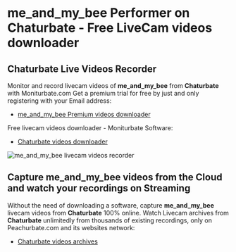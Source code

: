 # me_and_my_bee Performer on Chaturbate - Free LiveCam videos downloader

## Chaturbate Live Videos Recorder

Monitor and record livecam videos of **me_and_my_bee** from **Chaturbate** with Moniturbate.com
Get a premium trial for free by just and only registering with your Email address:
* [me_and_my_bee Premium videos downloader](https://moniturbate.com/request-demo-licence-key.html)

Free livecam videos downloader - Moniturbate Software:
* [Chaturbate videos downloader](https://moniturbate.com/moniturbate-download-software.html)

![me_and_my_bee livecam videos recorder](https://peachurnet.com/templates/moniturbate-software.png)


## Capture me_and_my_bee videos from the Cloud and watch your recordings on Streaming

Without the need of downloading a software, capture **me_and_my_bee** livecam videos from **Chaturbate** 100% online.
Watch Livecam archives from **Chaturbate** unlimitedly from thousands of existing recordings, only on Peachurbate.com and its websites network:
* [Chaturbate videos archives](https://peachurnet.com/)